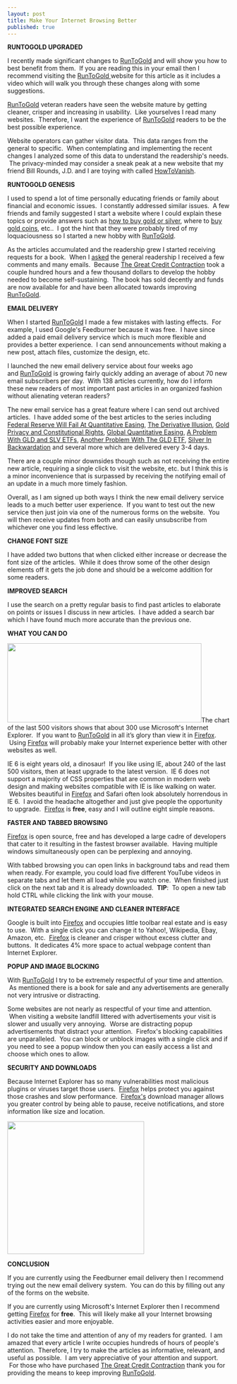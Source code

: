 ```yaml
---
layout: post
title: Make Your Internet Browsing Better
published: true
---
```

<p><strong>RUNTOGOLD UPGRADED</strong></p>
<p>I recently made significant changes to <a href="http://www.runtogold.com" target="_blank">RunToGold</a> and will show you how to best benefit from them.  If you are reading this in your email then I recommend visiting the <a href="http://www.runtogold.com" target="_blank">RunToGold </a>website for this article as it includes a video which will walk you through these changes along with some suggestions.</p>
<p><a href="http://www.runtogold.com" target="_blank">RunToGold</a> veteran readers have seen the website mature by getting cleaner, crisper and increasing in usability.  Like yourselves I read many websites.  Therefore, I want the experience of <a href="http://www.runtogold.com" target="_blank">RunToGold</a> readers to be the best possible experience.</p>
<p>Website operators can gather visitor data.  This data ranges from the general to specific.  When contemplating and implementing the recent changes I analyzed some of this data to understand the readership's needs.  The privacy-minded may consider a sneak peak at a new website that my friend Bill Rounds, J.D. and I are toying with called <a href="http://www.howtovanish.com" target="_blank">HowToVanish</a>.</p>
<p><strong>RUNTOGOLD GENESIS</strong></p>
<p>I used to spend a lot of time personally educating friends or family about financial and economic issues.  I constantly addressed similar issues.  A few friends and family suggested I start a website where I could explain these topics or provide answers such as <a href="http://www.runtogold.com/how-to-buy-gold-or-silver" target="_blank">how to buy gold or silver</a>, where to <a title="buy gold coins" href="http://www.runtogold.com/gainesvillecoins" target="_blank">buy gold coins</a>, etc..  I got the hint that they were probably tired of my loquaciousness so I started a new hobby with <a href="http://www.runtogold.com" target="_blank">RunToGold</a>.</p>
<p>As the articles accumulated and the readership grew I started receiving requests for a book.  When I <a href="http://www.runtogold.com/2009/01/imn-real-estate-conference-and-cambridge-house/#comments" target="_blank">asked</a> the general readership I received a few comments and many emails.  Because <a href="http://www.creditcontraction.com" target="_blank">The Great Credit Contraction</a> took a couple hundred hours and a few thousand dollars to develop the hobby needed to become self-sustaining.  The book has sold decently and funds are now available for and have been allocated towards improving <a href="http://www.runtogold.com" target="_blank">RunToGold</a>.</p>
<p><strong>EMAIL DELIVERY</strong></p>
<p>When I started <a href="http://www.runtogold.com" target="_blank">RunToGold</a> I made a few mistakes with lasting effects.  For example, I used Google's Feedburner because it was free.  I have since added a paid email delivery service which is much more flexible and provides a better experience.  I can send announcements without making a new post, attach files, customize the design, etc.</p>
<p>I launched the new email delivery service about four weeks ago and <a href="http://www.runtogold.com" target="_blank">RunToGold</a> is growing fairly quickly adding an average of about 70 new email subscribers per day.  With 138 articles currently, how do I inform these new readers of most important past articles in an organized fashion without alienating veteran readers?</p>
<p>The new email service has a great feature where I can send out archived articles.  I have added some of the best articles to the series including <a href="http://www.runtogold.com/2009/03/federal-reserve-will-fail-with-quantitative-easing/" target="_blank">Federal Reserve Will Fail At Quantitative Easing</a>, <a href="http://www.runtogold.com/2008/10/derivative-illusion/" target="_blank">The Derivative Illusion</a>, <a href="http://www.runtogold.com/2008/10/gold-privacy-and-constitutional-rights/" target="_blank">Gold Privacy and Constitutional Rights</a>, <a href="http://www.runtogold.com/2009/04/global-quantitative-easing/" target="_blank">Global Quantitative Easing</a>, <a href="http://www.runtogold.com/2008/12/a-problem-with-gld-and-slv-etfs/" target="_blank">A Problem With GLD and SLV ETFs</a>, <a href="http://www.runtogold.com/2009/02/another-problem-with-the-gld-etf/" target="_blank">Another Problem With The GLD ETF</a>, <a href="http://www.runtogold.com/2009/02/five-weeks-of-silver-backwardation/" target="_blank">Silver In Backwardation</a> and several more which are delivered every 3-4 days.</p>
<p>There are a couple minor downsides though such as not receiving the entire new article, requiring a single click to visit the website, etc. but I think this is a minor inconvenience that is surpassed by receiving the notifying email of an update in a much more timely fashion.</p>
<p>Overall, as I am signed up both ways I think the new email delivery service leads to a much better user experience.  If you want to test out the new service then just join via one of the numerous forms on the website.  You will then receive updates from both and can easily unsubscribe from whichever one you find less effective.</p>
<p><strong>CHANGE FONT SIZE</strong></p>
<p>I have added two buttons that when clicked either increase or decrease the font size of the articles.  While it does throw some of the other design elements off it gets the job done and should be a welcome addition for some readers.</p>
<p><strong>IMPROVED SEARCH</strong></p>
<p>I use the search on a pretty regular basis to find past articles to elaborate on points or issues I discuss in new articles.  I have added a search bar which I have found much more accurate than the previous one.</p>
<p><strong>WHAT YOU CAN DO</strong></p>
<p><img class="aligncenter" title="Browers" src="{{ site.baseurl }}/images/Browers.jpg" alt="" width="440" height="179" />The chart of the last 500 visitors shows that about 300 use Microsoft's Internet Explorer.  If you want to <a href="http://www.runtogold.com" target="_blank">RunToGold</a> in all it’s glory than view it in <a href="http://www.firefox.com" target="_blank">Firefox</a>.  Using <a href="http://www.firefox.com" target="_blank">Firefox</a> will probably make your Internet experience better with other websites as well.</p>
<p>IE 6 is eight years old, a dinosaur!  If you like using IE, about 240 of the last 500 visitors, then at least upgrade to the latest version.  IE 6 does not support a majority of CSS properties that are common in modern web design and making websites compatible with IE is like walking on water.  Websites beautiful in <a href="http://www.firefox.com" target="_blank">Firefox</a> and Safari often look absolutely horrendous in IE 6.  I avoid the headache altogether and just give people the opportunity to upgrade.  <a href="http://www.firefox.com" target="_blank">Firefox</a> is <strong>free</strong>, easy and I will outline eight simple reasons.</p>
<p><strong>FASTER AND TABBED BROWSING</strong></p>
<p><a href="http://www.firefox.com" target="_blank">Firefox</a> is open source, free and has developed a large cadre of developers that cater to it resulting in the fastest browser available.  Having multiple windows simultaneously open can be perplexing and annoying.</p>
<p>With tabbed browsing you can open links in background tabs and read them when ready. For example, you could load five different YouTube videos in separate tabs and let them all load while you watch one.  When finished just click on the next tab and it is already downloaded.  <strong>TIP</strong>:  To open a new tab hold CTRL while clicking the link with your mouse.</p>
<p><strong>INTEGRATED SEARCH ENGINE AND CLEANER INTERFACE</strong></p>
<p>Google is built into <a href="http://www.firefox.com" target="_blank">Firefox</a> and occupies little toolbar real estate and is easy to use.  With a single click you can change it to Yahoo!, Wikipedia, Ebay, Amazon, etc.  <a href="http://www.firefox.com" target="_blank">Firefox</a> is cleaner and crisper without excess clutter and buttons.  It dedicates 4% more space to actual webpage content than Internet Explorer.</p>
<p><strong>POPUP AND IMAGE BLOCKING</strong></p>
<p>With <a href="http://www.runtogold.com" target="_blank">RunToGold</a> I try to be extremely respectful of your time and attention.  As mentioned there is a book for sale and any advertisements are generally not very intrusive or distracting.</p>
<p>Some websites are not nearly as respectful of your time and attention.  When visiting a website landfill littered with advertisements your visit is slower and usually very annoying.  Worse are distracting popup advertisements that distract your attention.  Firefox's blocking capabilities are unparalleled.  You can block or unblock images with a single click and if you need to see a popup window then you can easily access a list and choose which ones to allow.</p>
<p><strong>SECURITY AND DOWNLOADS</strong></p>
<p>Because Internet Explorer has so many vulnerabilities most malicious plugins or viruses target those users.  <a href="http://www.firefox.com" target="_blank">Firefox</a> helps protect you against those crashes and slow performance.  <a href="http://www.firefox.com" target="_blank">Firefox's</a> download manager allows you greater control by being able to pause, receive notifications, and store information like size and location.</p>
<p><a href="http://www.firefox.com" target="_blank"><img class="aligncenter" title="Firefox eats Microsofts Internet Explorer" src="{{ site.baseurl }}/images/firefox.jpg" alt="" width="310" height="300" /></a></p>
<p><strong>CONCLUSION</strong></p>
<p>If you are currently using the Feedburner email delivery then I recommend trying out the new email delivery system.  You can do this by filling out any of the forms on the website.</p>
<p>If you are currently using Microsoft's Internet Explorer then I recommend getting <a href="http://www.firefox.com" target="_blank">Firefox</a> for <strong>free</strong>.  This will likely make all your Internet browsing activities easier and more enjoyable.</p>
<p>I do not take the time and attention of any of my readers for granted.  I am amazed that every article I write occupies hundreds of hours of people's attention.  Therefore, I try to make the articles as informative, relevant, and useful as possible.  I am very appreciative of your attention and support.  For those who have purchased <a href="http://www.creditcontraction.com" target="_blank">The Great Credit Contraction</a> thank you for providing the means to keep improving <a href="http://www.runtogold.com" target="_blank">RunToGold</a>.</p>
